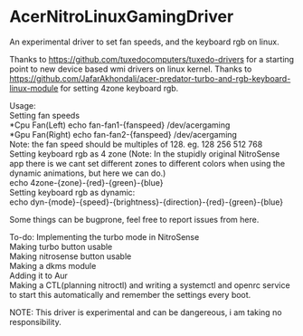 # AcerNitroLinuxGamingDriver
An experimental driver to set fan speeds, and the keyboard rgb on linux.

Thanks to https://github.com/tuxedocomputers/tuxedo-drivers for a starting point to new device based wmi drivers on linux kernel.
Thanks to https://github.com/JafarAkhondali/acer-predator-turbo-and-rgb-keyboard-linux-module for setting 4zone keyboard rgb.

<p>Usage:<br>
Setting fan speeds<br>
*Cpu Fan(Left) echo fan-fan1-{fanspeed} /dev/acergaming<br>
*Gpu Fan(Right) echo fan-fan2-{fanspeed} /dev/acergaming<br>
Note: the fan speed should be multiples of 128. eg. 128 256 512 768<br>
Setting keyboard rgb as 4 zone (Note: In the stupidly original NitroSense app there is we cant set different zones to different colors when using the dynamic animations, but here we can do.)<br>
echo 4zone-{zone}-{red}-{green}-{blue}<br>
Setting keyboard rgb as dynamic:<br>
echo dyn-{mode}-{speed}-{brightness}-{direction}-{red}-{green}-{blue}<p/>

Some things can be bugprone, feel free to report issues from here.

<p>To-do: Implementing the turbo mode in NitroSense<br>
Making turbo button usable <br>
Making nitrosense button usable <br>
Making a dkms module <br>
Adding it to Aur <br>
Making a CTL(planning nitroctl) and writing a systemctl and openrc service to start this automatically and remember the settings every boot. </p>

NOTE: This driver is experimental and can be dangereous, i am taking no responsibility.
  
